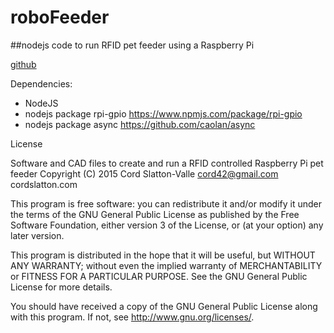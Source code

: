 # roboFeeder
##nodejs code to run RFID pet feeder using a Raspberry Pi

[github](https://github.com/DrCord/roboFeeder)

Dependencies:
* NodeJS
* nodejs package rpi-gpio https://www.npmjs.com/package/rpi-gpio
* nodejs package async https://github.com/caolan/async

License

Software and CAD files to create and run a RFID controlled Raspberry Pi pet feeder
Copyright (C) 2015  Cord Slatton-Valle 
cord42@gmail.com 
cordslatton.com

This program is free software: you can redistribute it and/or modify
it under the terms of the GNU General Public License as published by
the Free Software Foundation, either version 3 of the License, or
(at your option) any later version.

This program is distributed in the hope that it will be useful,
but WITHOUT ANY WARRANTY; without even the implied warranty of
MERCHANTABILITY or FITNESS FOR A PARTICULAR PURPOSE.  See the
GNU General Public License for more details.

You should have received a copy of the GNU General Public License
along with this program.  If not, see <http://www.gnu.org/licenses/>.
